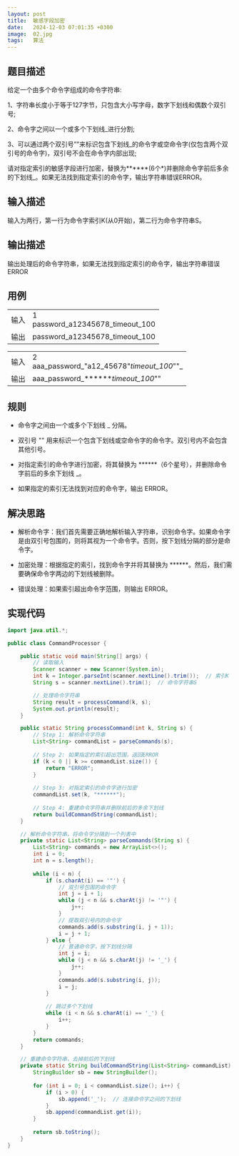 ```yaml
---
layout: post
title:  敏感字段加密
date:   2024-12-03 07:01:35 +0300
image:  02.jpg
tags:   算法
---
```


## 题目描述

给定一个由多个命令字组成的命令字符串:

1、字符串长度小于等于127字节，只包含大小写字母，数字下划线和偶数个双引号;

2、命令字之间以一个或多个下划线_进行分割;

3、可以通过两个双引号””来标识包含下划线_的命令字或空命令字(仅包含两个双引号的命令字)，双引号不会在命令字内部出现;

请对指定索引的敏感字段进行加密，替换为******(6个*)并删除命令字前后多余的下划线_。如果无法找到指定索引的命令字，输出字符串错误ERROR。

## 输入描述

输入为两行，第一行为命令字索引K(从0开始)，第二行为命令字符串S。

## 输出描述

输出处理后的命令字符串，如果无法找到指定索引的命令字，输出字符串错误ERROR

## 用例

|     |      |
|-----|------|
| 输入 | 1 <br> password_a12345678_timeout_100 |
| 输出 |password_a12345678_timeout_100|

|     |      |
|-----|------|
| 输入 | 2 <br> aaa_password_"a12_45678"_timeout_100_""_ |
| 输出 |aaa_password_******_timeout_100_""|

## 规则

- 命令字之间由一个或多个下划线 _ 分隔。

- 双引号 "" 用来标识一个包含下划线或空命令字的命令字。双引号内不会包含其他引号。

- 对指定索引的命令字进行加密，将其替换为 ******（6个星号），并删除命令字前后的多余下划线 _。

- 如果指定的索引无法找到对应的命令字，输出 ERROR。

## 解决思路

- 解析命令字：我们首先需要正确地解析输入字符串，识别命令字。如果命令字是由双引号包围的，则将其视为一个命令字。否则，按下划线分隔的部分是命令字。

- 加密处理：根据指定的索引，找到命令字并将其替换为 ******。然后，我们需要确保命令字两边的下划线被删除。

- 错误处理：如果索引超出命令字范围，则输出 ERROR。

## 实现代码

```java
import java.util.*;

public class CommandProcessor {

    public static void main(String[] args) {
        // 读取输入
        Scanner scanner = new Scanner(System.in);
        int k = Integer.parseInt(scanner.nextLine().trim());  // 索引K
        String s = scanner.nextLine().trim();  // 命令字符串S

        // 处理命令字符串
        String result = processCommand(k, s);
        System.out.println(result);
    }

    public static String processCommand(int k, String s) {
        // Step 1: 解析命令字符串
        List<String> commandList = parseCommands(s);
        
        // Step 2: 如果指定的索引超出范围，返回ERROR
        if (k < 0 || k >= commandList.size()) {
            return "ERROR";
        }
        
        // Step 3: 对指定索引的命令字进行加密
        commandList.set(k, "******");
        
        // Step 4: 重建命令字符串并删除前后的多余下划线
        return buildCommandString(commandList);
    }

    // 解析命令字符串，将命令字分隔到一个列表中
    private static List<String> parseCommands(String s) {
        List<String> commands = new ArrayList<>();
        int i = 0;
        int n = s.length();
        
        while (i < n) {
            if (s.charAt(i) == '"') {
                // 双引号包围的命令字
                int j = i + 1;
                while (j < n && s.charAt(j) != '"') {
                    j++;
                }
                // 提取双引号内的命令字
                commands.add(s.substring(i, j + 1));
                i = j + 1;
            } else {
                // 普通命令字，按下划线分隔
                int j = i;
                while (j < n && s.charAt(j) != '_') {
                    j++;
                }
                commands.add(s.substring(i, j));
                i = j;
            }
            
            // 跳过多个下划线
            while (i < n && s.charAt(i) == '_') {
                i++;
            }
        }
        return commands;
    }

    // 重建命令字符串，去掉前后的下划线
    private static String buildCommandString(List<String> commandList) {
        StringBuilder sb = new StringBuilder();
        
        for (int i = 0; i < commandList.size(); i++) {
            if (i > 0) {
                sb.append('_');  // 连接命令字之间的下划线
            }
            sb.append(commandList.get(i));
        }
        
        return sb.toString();
    }
}

```